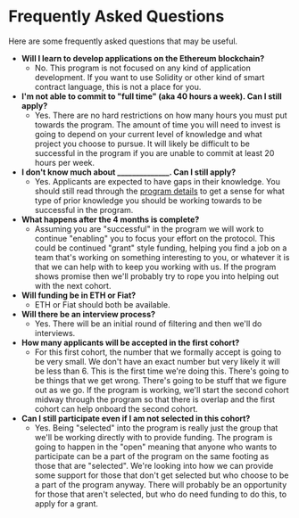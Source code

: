 # Frequently Asked Questions

Here are some frequently asked questions that may be useful.


- **Will I learn to develop applications on the Ethereum blockchain?**
    - No. This program is not focused on any kind of application development. If you want to use Solidity or other kind of smart contract language, this is not a place for you. 
- **I'm not able to commit to "full time" (aka 40 hours a week).  Can I still apply?**
    - Yes. There are no hard restrictions on how many hours you must put towards the program.  The amount of time you will need to invest is going to depend on your current level of knowledge and what project you choose to pursue.  It will likely be difficult to be successful in the program if you are unable to commit at least 20 hours per week.
- **I don't know much about ______________.  Can I still apply?**
    - Yes. Applicants are expected to have gaps in their knowledge.  You should still read through the [program details](./program-details.md) to get a sense for what type of prior knowledge you should be working towards to be successful in the program.
- **What happens after the 4 months is complete?**
    - Assuming you are "successful" in the program we will work to continue "enabling" you to focus your effort on the protocol.  This could be continued "grant" style funding, helping you find a job on a team that's working on something interesting to you, or whatever it is that we can help with to keep you working with us.
If the program shows promise then we'll probably try to rope you into helping out with the next cohort.
- **Will funding be in ETH or Fiat?**
    - ETH or Fiat should both be available.
- **Will there be an interview process?**
    - Yes.  There will be an initial round of filtering and then we'll do interviews.
- **How many applicants will be accepted in the first cohort?**
    - For this first cohort, the number that we formally accept is going to be very small.  We don't have an exact number but very likely it will be less than 6.  This is the first time we're doing this.  There's going to be things that we get wrong.  There's going to be stuff that we figure out as we go.  If the program is working, we'll start the second cohort midway through the program so that there is overlap and the first cohort can help onboard the second cohort. 
- **Can I still participate even if I am not selected in this cohort?**
    - Yes. Being "selected" into the program is really just the group that we'll be working directly with to provide funding.  The program is going to happen in the "open" meaning that anyone who wants to participate can be a part of the program on the same footing as those that are "selected".
We're looking into how we can provide some support for those that don't get selected but who choose to be a part of the program anyway.  There will probably be an opportunity for those that aren't selected, but who do need funding to do this, to apply for a grant.


